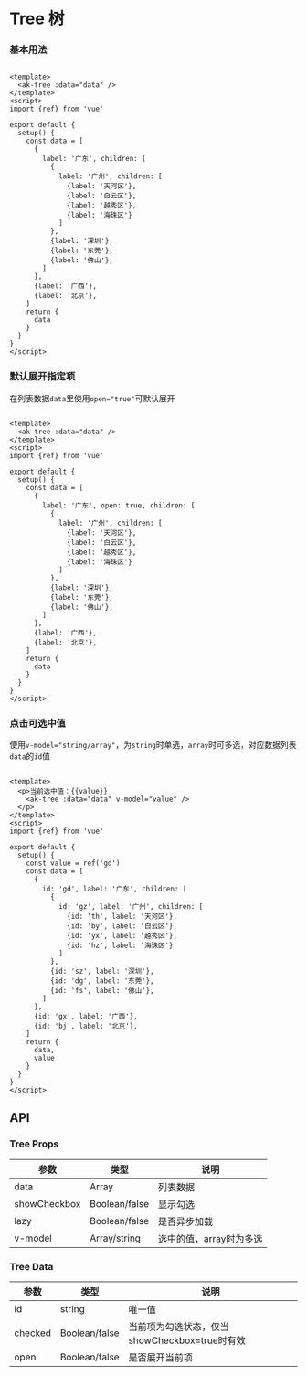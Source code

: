 <!-- Created by 337547038 on 2021/7/8. -->

# Tree 树

### 基本用法

```vue demo

<template>
  <ak-tree :data="data" />
</template>
<script>
import {ref} from 'vue'

export default {
  setup() {
    const data = [
      {
        label: '广东', children: [
          {
            label: '广州', children: [
              {label: '天河区'},
              {label: '白云区'},
              {label: '越秀区'},
              {label: '海珠区'}
            ]
          },
          {label: '深圳'},
          {label: '东莞'},
          {label: '佛山'},
        ]
      },
      {label: '广西'},
      {label: '北京'},
    ]
    return {
      data
    }
  }
}
</script>
```

### 默认展开指定项

在列表数据`data`里使用`open="true"`可默认展开

```vue demo

<template>
  <ak-tree :data="data" />
</template>
<script>
import {ref} from 'vue'

export default {
  setup() {
    const data = [
      {
        label: '广东', open: true, children: [
          {
            label: '广州', children: [
              {label: '天河区'},
              {label: '白云区'},
              {label: '越秀区'},
              {label: '海珠区'}
            ]
          },
          {label: '深圳'},
          {label: '东莞'},
          {label: '佛山'},
        ]
      },
      {label: '广西'},
      {label: '北京'},
    ]
    return {
      data
    }
  }
}
</script>
```

### 点击可选中值

使用`v-model="string/array"`，为`string`时单选，`array`时可多选，对应数据列表`data`的`id`值

```vue demo

<template>
  <p>当前选中值：{{value}}
    <ak-tree :data="data" v-model="value" />
  </p>
</template>
<script>
import {ref} from 'vue'

export default {
  setup() {
    const value = ref('gd')
    const data = [
      {
        id: 'gd', label: '广东', children: [
          {
            id: 'gz', label: '广州', children: [
              {id: 'th', label: '天河区'},
              {id: 'by', label: '白云区'},
              {id: 'yx', label: '越秀区'},
              {id: 'hz', label: '海珠区'}
            ]
          },
          {id: 'sz', label: '深圳'},
          {id: 'dg', label: '东莞'},
          {id: 'fs', label: '佛山'},
        ]
      },
      {id: 'gx', label: '广西'},
      {id: 'bj', label: '北京'},
    ]
    return {
      data,
      value
    }
  }
}
</script>
```

## API

### Tree Props

|参数|类型|说明|
|----------|--------------|--------|
|data           | Array         |列表数据|
|showCheckbox   | Boolean/false |显示勾选|
|lazy           | Boolean/false |是否异步加载|
|v-model        | Array/string  |选中的值，array时为多选|

### Tree Data

|参数|类型|说明|
|----------|--------------|--------|
|id             | string        |唯一值|
|checked        | Boolean/false |当前项为勾选状态，仅当showCheckbox=true时有效|
|open           |Boolean/false  |是否展开当前项|
